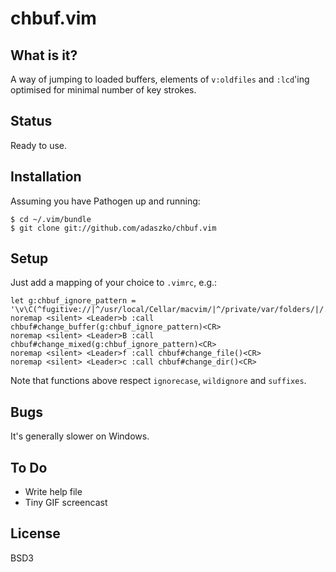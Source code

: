 # chbuf.vim

## What is it?

A way of jumping to loaded buffers, elements of `v:oldfiles` and `:lcd`'ing
optimised for minimal number of key strokes.

## Status

Ready to use.

## Installation

Assuming you have Pathogen up and running:

    $ cd ~/.vim/bundle
    $ git clone git://github.com/adaszko/chbuf.vim

## Setup

Just add a mapping of your choice to `.vimrc`, e.g.:

    let g:chbuf_ignore_pattern = '\v\C(^fugitive://|^/usr/local/Cellar/macvim/|^/private/var/folders/|/.git/COMMIT_EDITMSG$)'
    noremap <silent> <Leader>b :call chbuf#change_buffer(g:chbuf_ignore_pattern)<CR>
    noremap <silent> <Leader>B :call chbuf#change_mixed(g:chbuf_ignore_pattern)<CR>
    noremap <silent> <Leader>f :call chbuf#change_file()<CR>
    noremap <silent> <Leader>c :call chbuf#change_dir()<CR>

Note that functions above respect `ignorecase`, `wildignore` and `suffixes`.

## Bugs

It's generally slower on Windows.

## To Do

 * Write help file
 * Tiny GIF screencast

## License

BSD3
